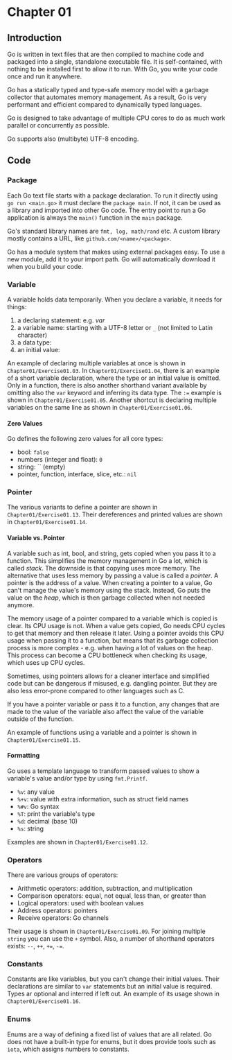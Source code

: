# Chapter 01

## Introduction
Go is written in text files that are then compiled to machine code and packaged into a single, standalone executable file. It is self-contained, with nothing to be installed first to allow it to run. With Go, you write your code once and run it anywhere.

Go has a statically typed and type-safe memory model with a garbage collector that automates memory management. As a result, Go is very performant and efficient compared to dynamically typed languages.

Go is designed to take advantage of multiple CPU cores to do as much work parallel or concurrently as possible.

Go supports also (multibyte) UTF-8 encoding. 

## Code

### Package
Each Go text file starts with a package declaration. To run it directly using `go run <main.go>` it must declare the `package main`. If not, it can be used as a library and imported into other Go code. The entry point to run a Go application is always the `main()` function in the `main` package.

Go's standard library names are `fmt, log, math/rand` etc. A custom library mostly contains a URL, like `github.com/<name>/<package>`.

Go has a module system that makes using external packages easy. To use a new module, add it to your import path. Go will automatically download it when you build your code.

### Variable
A variable holds data temporarily. When you declare a variable, it needs for things:

1. a declaring statement: e.g. _var_
2. a variable name: starting with a UTF-8 letter or `_` (not limited to Latin character)
3. a data type:
4. an initial value:

An example of declaring multiple variables at once is shown in `Chapter01/Exercise01.03`. In `Chapter01/Exercise01.04`, there is an example of a short variable declaration, where the type or an initial value is omitted. Only in a function, there is also another shorthand variant available by omitting also the `var` keyword and inferring its data type. The `:=` example is shown in `Chapter01/Exercise01.05`. Another shortcut is declaring multiple variables on the same line as shown in  `Chapter01/Exercise01.06`.

#### Zero Values
Go defines the following zero values for all core types:

* bool: `false`
* numbers (integer and float): `0`
* string: `` (empty)
* pointer, function, interface, slice, etc.: `nil`

### Pointer

The various variants to define a pointer are shown in `Chapter01/Exercise01.13`. Their dereferences and printed values are shown in `Chapter01/Exercise01.14`.

#### Variable vs. Pointer
A variable such as int, bool, and string, gets copied when you pass it to a function. This simplifies the memory management in Go a lot, which is called _stack_. The downside is that copying uses more memory. The alternative that uses less memory by passing a value is called a _pointer_. A pointer is the address of a value. When creating a pointer to a value, Go can't manage the value's memory using the stack. Instead, Go puts the value on the _heap_, which is then garbage collected when not needed anymore.

The memory usage of a pointer compared to a variable which is copied is clear. Its CPU usage is not. When a value gets copied, Go needs CPU cycles to get that memory and then release it later. Using a pointer avoids this CPU usage when passing it to a function, but means that its garbage collection process is more complex - e.g. when having a lot of values on the heap. This process can become a CPU bottleneck when checking its usage, which uses up CPU cycles.

Sometimes, using pointers allows for a cleaner interface and simplified code but can be dangerous if misused, e.g. dangling pointer. But they are also less error-prone compared to other languages such as C.

If you have a pointer variable or pass it to a function, any changes that are made to the value of the variable also affect the value of the variable outside of the function.

An example of functions using a variable and a pointer is shown in `Chapter01/Exercise01.15`.

#### Formatting
Go uses a template language to transform passed values to show a variable's value and/or type by using `fmt.Printf`.

* `%v`: any value
* `%+v`: value with extra information, such as struct field names
* `%#v`: Go syntax
* `%T`: print the variable's type
* `%d`: decimal (base 10)
* `%s`: string

Examples are shown in `Chapter01/Exercise01.12`.

### Operators
There are various groups of operators:

* Arithmetic operators: addition, subtraction, and multiplication
* Comparison operators: equal, not equal, less than, or greater than
* Logical operators: used with boolean values
* Address operators: pointers
* Receive operators: Go channels

Their usage is shown in `Chapter01/Exercise01.09`. For joining multiple `string` you can use the `+` symbol. Also, a number of shorthand operators exists: `--`, `++`, `+=`, `-=`. 

### Constants
Constants are like variables, but you can't change their initial values. Their declarations are similar to `var` statements but an initial value is required. Types ar optional and interred if left out. An example of its usage shown in `Chapter01/Exercise01.16`.

### Enums
Enums are a way of defining a fixed list of values that are all related. Go does not have a built-in type for enums, but it does provide tools such as `iota`, which assigns numbers to constants.
